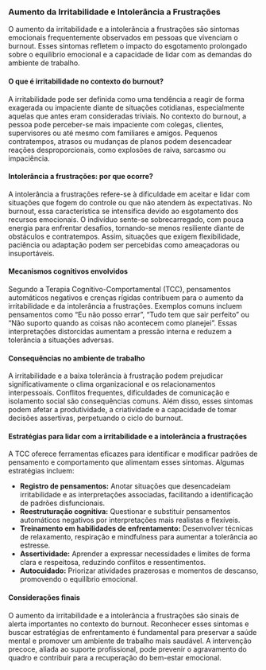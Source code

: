 ### Aumento da Irritabilidade e Intolerância a Frustrações

O aumento da irritabilidade e a intolerância a frustrações são sintomas emocionais frequentemente observados em pessoas que vivenciam o burnout. Esses sintomas refletem o impacto do esgotamento prolongado sobre o equilíbrio emocional e a capacidade de lidar com as demandas do ambiente de trabalho.

#### O que é irritabilidade no contexto do burnout?

A irritabilidade pode ser definida como uma tendência a reagir de forma exagerada ou impaciente diante de situações cotidianas, especialmente aquelas que antes eram consideradas triviais. No contexto do burnout, a pessoa pode perceber-se mais impaciente com colegas, clientes, supervisores ou até mesmo com familiares e amigos. Pequenos contratempos, atrasos ou mudanças de planos podem desencadear reações desproporcionais, como explosões de raiva, sarcasmo ou impaciência.

#### Intolerância a frustrações: por que ocorre?

A intolerância a frustrações refere-se à dificuldade em aceitar e lidar com situações que fogem do controle ou que não atendem às expectativas. No burnout, essa característica se intensifica devido ao esgotamento dos recursos emocionais. O indivíduo sente-se sobrecarregado, com pouca energia para enfrentar desafios, tornando-se menos resiliente diante de obstáculos e contratempos. Assim, situações que exigem flexibilidade, paciência ou adaptação podem ser percebidas como ameaçadoras ou insuportáveis.

#### Mecanismos cognitivos envolvidos

Segundo a Terapia Cognitivo-Comportamental (TCC), pensamentos automáticos negativos e crenças rígidas contribuem para o aumento da irritabilidade e da intolerância a frustrações. Exemplos comuns incluem pensamentos como “Eu não posso errar”, “Tudo tem que sair perfeito” ou “Não suporto quando as coisas não acontecem como planejei”. Essas interpretações distorcidas aumentam a pressão interna e reduzem a tolerância a situações adversas.

#### Consequências no ambiente de trabalho

A irritabilidade e a baixa tolerância à frustração podem prejudicar significativamente o clima organizacional e os relacionamentos interpessoais. Conflitos frequentes, dificuldades de comunicação e isolamento social são consequências comuns. Além disso, esses sintomas podem afetar a produtividade, a criatividade e a capacidade de tomar decisões assertivas, perpetuando o ciclo do burnout.

#### Estratégias para lidar com a irritabilidade e a intolerância a frustrações

A TCC oferece ferramentas eficazes para identificar e modificar padrões de pensamento e comportamento que alimentam esses sintomas. Algumas estratégias incluem:

- **Registro de pensamentos:** Anotar situações que desencadeiam irritabilidade e as interpretações associadas, facilitando a identificação de padrões disfuncionais.
- **Reestruturação cognitiva:** Questionar e substituir pensamentos automáticos negativos por interpretações mais realistas e flexíveis.
- **Treinamento em habilidades de enfrentamento:** Desenvolver técnicas de relaxamento, respiração e mindfulness para aumentar a tolerância ao estresse.
- **Assertividade:** Aprender a expressar necessidades e limites de forma clara e respeitosa, reduzindo conflitos e ressentimentos.
- **Autocuidado:** Priorizar atividades prazerosas e momentos de descanso, promovendo o equilíbrio emocional.

#### Considerações finais

O aumento da irritabilidade e a intolerância a frustrações são sinais de alerta importantes no contexto do burnout. Reconhecer esses sintomas e buscar estratégias de enfrentamento é fundamental para preservar a saúde mental e promover um ambiente de trabalho mais saudável. A intervenção precoce, aliada ao suporte profissional, pode prevenir o agravamento do quadro e contribuir para a recuperação do bem-estar emocional.
